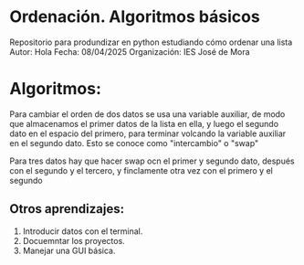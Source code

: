 # Ordenación. Algoritmos básicos
Repositorio para produndizar en python estudiando cómo ordenar una lista
Autor: Hola
Fecha: 08/04/2025
Organización: IES José de Mora

# Algoritmos:
Para cambiar el orden de dos datos se usa una variable auxiliar, de modo que almacenamos
el primer datos de la lista en ella, y luego el segundo dato en el espacio del
primero, para terminar volcando la variable auxiliar en el segundo dato. Esto se
conoce como "intercambio" o "swap"

Para tres datos hay que hacer swap ocn el primer y segundo dato, después con el
segundo y el tercero, y finclamente otra vez con el primero y el segundo

## Otros aprendizajes:
1. Introducir datos con el terminal.
1. Docuemntar los proyectos.
1. Manejar una GUI básica.